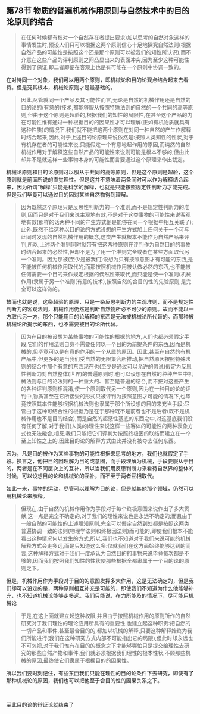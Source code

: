 <h2><b>第78节 物质的普遍机械作用原则与自然技术中的目的论原则的结合</b></h2><blockquote data-pid="Fx25a9Fp">在任何时候都有权对一个自然存在者提出要求)加以思考的自然对象这样的事情发生时,预设人们只可以根据这两个原则信心十足地探究自然法则(根据自然产品的可能性是按照这个还是那个原则可以被我们的知性所认识),而不介意在这些产品的评判原则之间凸显出来的表面冲突,因为至少这种可能性得到了保证,即二者即便在客观上也是有可能在一个原则中协调一致的。</blockquote><p data-pid="8XbzW3Sz">在对待同一个对象，我们可以用两个原则，即机械论和目的论观点结合起来去看待。但是究其根本，机械论原则才是最基础的。</p><blockquote data-pid="UX-3mQ2V">因此,尽管就同一个产品及其可能性而言,无论是自然的机械作用还是自然的目的论的(有意的)技术,都能够服从按照特殊法则的自然的一个共同的高等原则,但由于这个原则是超验的,根据我们的知性的局限性,在甚至这个产品的内在可能性惟有通过一种根据目的的因果性才可以理解(正如有机物质就具有这种性质)的情况下,我们就不能把这两个原则在对同一种自然的产生作解释时结合起来,因此,对于上述目的论原理来说依然是:按照人类知性的性状,对于有机存在者的可能性来说,只能假定一个有意地起作用的原因,而纯然的自然机械作用对于解释这些自然产品的可能性来说则可能是根本不够的;但由此却并不是就这样一些事物本身的可能性而言要通过这个原理来作出裁定。</blockquote><p data-pid="D8CzcvXv">机械论原则和目的论原则可以服从于共同的高等原则，但是这个原则是超验，这个原则就是前面所说的直觉理性。但是这并不意味着两条同时可以作为解释结合起来，因为所谓“解释”只能是科学的解释，也就是只能按照规定性判断力才能完成。但是我们毕竟可以通过目的因对某些自然物得到理解。</p><blockquote data-pid="I4AqRoKj">因为既然这个原理只是反思性判断力的一个准则,而不是规定性判断力的准则,因而只是对于我们来说主观地有效,不是对于这类事物的可能性来说客观地有效(那样的话两种不同的产生方式倒是能够在同一个根据中相互关联了);此外,既然不给这种以目的论的方式设想的产生方式加上任何关于一个可与此同时发现的自然机械作用的概念,这类产生就根本不能作为自然产品来评判,所以,上述两个准则同时就带有把这两种原则在评判作为自然目的的事物时结合起来的必然性,但却不是为了用一个准则完全或者在某些方面取代另一个准则。因为那被(至少是被我们)设想为只有按照意图才有可能的东西,是不能被任何机械作用取代的;而那按照机械作用被认做必然的东西,也不能被任何需要一个目的来作规定根据的偶然性来取代,而只能是使一个准则(机械作用)隶属于另一个准则(有意的技术),按照自然的合目的性的先验原则,是完全可以这样做的。</blockquote><p data-pid="UtbQXakA">故而也就是说，这条超验的原理，只是一条反思判断力的主观准则，而不是规定性判断力的客观法则，机械作用仍然是判断自然物所必不可少的原则。故而不能以一方取代另一方，那个只能用目的论解释的东西是无法被机械论所代替的。而那种被机械论所揭示的东西，也不需要被目的论所代替。</p><blockquote data-pid="MA9UZWmE">因为在目的被设想为某些事物的可能性的根据的地方,人们也都必须假定手段,它们的作用法则自身不需要任何以一个目的为前提条件的东西,因而是机械的,但毕竟可以是有意的作用的一个从属的原因。因此,甚至在自然的有机产品中,但更多的是当我们受自然的无限集合所推动,把自然原因按照特殊法则的结合中那个有意的东西现在也(至少是通过可以允许的假说)假定为反思性判断力对自然整体(世界)的普遍原则时,也可以设想在自然的种种产生中机械法则与目的论法则的一种重大的、甚至是普遍的结合,而不把对这些产生的各种评判原则相混淆,使一个原则取代另一个原则,因为在一种目的论的评判中,物质甚至在它所接受的形式只被评判为按照意图才可能的情况下,也毕竟按照其本性能够根据机械法则也隶属于那个所设想的目的来充当手段;尽管由于这种可结合性的根据乃是在于那种既不是前者也不是后者(既不是机械作用也不是目的结合),而是自然的超感性基底的东西之中,对这基底我们没有任何了解,对于我们(人类的)理性来说这样一些客体的可能性的两种表象方式也无法融合,相反,我们只能把它们评判为按照终极因的联结而建立在一个至上知性之上的,因此目的论的解释方式由此并没有被夺去任何东西。</blockquote><p data-pid="BH97g35V">因为，凡是目的被作为某些事物的可能性根据来思考的地方，我们也就假定了手段。换言之，他把目的因理解为目的或意图，而手段理解为机械，手段要服从于目的，两者是在不同层次上的互补，所以当我们用反思判断力来看待自然界的整体的时候，可以设想目的论和机械论的互补，而不至于两者互相取代。</p><p data-pid="pdJyWMZg">如此一来，事物的运动，尽管可以理解为目的论，但是就其他那个领域，仍然可以用机械论来解释。</p><blockquote data-pid="j7_0D6Wm">但现在,由于自然的机械作用作为手段对于每个终极意图来说作出了多大贡献,这一点是完全不确定的,对于我们的理性来说也是永远不确定的;而且由于一般自然的可能性的上述理知原则,完全可以假定自然到处都是按照这两类普遍协调一致的法则(物理学法则和终极因法则)而可能的,即使我们根本不能看出这种情况何以发生的方式,所以,我们也不知道对于我们来说可能的机械解释方式会走多远,而是只知道这么多:仅就我们在这方面始终能够达到的而言,这种解释方式对于我们一度承认为自然目的的事物来说毕竟每次都是不够的,因而我们按照我们知性的性状使那些根据全都隶属于一个目的论的原则之下。</blockquote><p data-pid="fuL5oWLR">但是，机械作用作为手段对于目的的意图发挥多大作用，这是无法确定的，但是我们却可以设定的是，两种原则相互补充是可能的，即使我们不知道为什么他能够补充，也不知道机械论能够走多远。我们只能说，在力所能及的情况下，尽可能用机械论</p><blockquote data-pid="F1tzd5S5">于是,在这上面就建立起这种权限,并且由于按照机械作用的原则所作的自然研究对于我们理性的理论应用所具有的重要性,也建立起这种职责:把自然的一切产品和事件,甚至最合目的的,都加以机械的解释,只要这种解释始终为我们所能进行(我们在这种研究方式内部不可能指出它的局限),但此时却永远也不可忽视,对于我们惟有在目的的概念之下才能够哪怕只是提交给理性去研究的那些自然产物和事件,我们就必须根据我们理性的根本性状,不顾那些机械的原因,最终使它们隶属于根据目的的因果性。</blockquote><p data-pid="lzfckboD">所以我们要时刻记住，有些东西我们只能在理性的目的论条件下去研究，即使有了那种机械论的原因，我们也可以把他至于合目的性的因果关系之下。</p><p><br></p><p data-pid="OgQd76-m">至此目的论的辩证论就结束了</p>